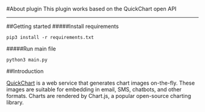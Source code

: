 #About plugin
This plugin works based on the QuickChart open API
____________________________________________________

##Getting started
#####Install requirements
```
pip3 install -r requirements.txt
```

#####Run main file
```
python3 main.py
```


##Introduction

[QuickChart](https://quickchart.io/documentation/) is a web service that generates chart images on-the-fly. These images are suitable for embedding in email, SMS, chatbots, and other formats. Charts are rendered by Chart.js, a popular open-source charting library.
